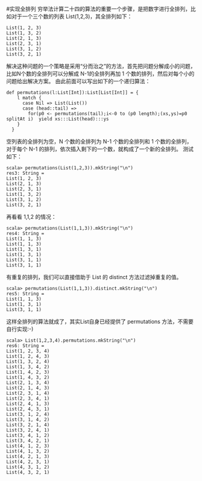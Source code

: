 #实现全排列
穷举法计算二十四的算法的重要一个步骤，是把数字进行全排列，比如对于一个三个数的列表 List(1,2,3)，其全排列如下：
```
List(1, 2, 3)
List(1, 3, 2)
List(2, 1, 3)
List(2, 3, 1)
List(3, 1, 2)
List(3, 2, 1)
```
解决这种问题的一个策略是采用“分而治之”的方法，首先把问题分解成小的问题，比如N个数的全排列可以分解成 N-1的全排列再加 1 个数的排列，然后对每个小的问题给出解决方案。
由此前面可以写出如下的一个递归算法：
```
def permutations(l:List[Int]):List[List[Int]] = {
    l match {
      case Nil => List(List())
      case (head::tail) =>
        for(p0 <- permutations(tail);i<-0 to (p0 length);(xs,ys)=p0 splitAt i)  yield xs:::List(head):::ys
    }
  }
```
空列表的全排列为空，N 个数的全排列为 N-1 个数的全排列和 1 个数的全排列，对于每个 N-1 的排列，依次插入剩下的一个数，就构成了一个新的全排列。
测试如下：
```
scala> permutations(List(1,2,3)).mkString("\n")
res3: String =
List(1, 2, 3)
List(2, 1, 3)
List(2, 3, 1)
List(1, 3, 2)
List(3, 1, 2)
List(3, 2, 1)
```
再看看 1,1,2 的情况：
```
scala> permutations(List(1,1,3)).mkString("\n")
res4: String =
List(1, 1, 3)
List(1, 1, 3)
List(1, 3, 1)
List(1, 3, 1)
List(3, 1, 1)
List(3, 1, 1)
```
有重复的排列，我们可以直接借助于 List 的 distinct 方法过滤掉重复的值。
```
scala> permutations(List(1,1,3)).distinct.mkString("\n")
res5: String =
List(1, 1, 3)
List(1, 3, 1)
List(3, 1, 1)
```
这样全排列的算法就成了，其实List自身已经提供了 permutations 方法，不需要自行实现:-)
```
scala> List(1,2,3,4).permutations.mkString("\n")
res6: String =
List(1, 2, 3, 4)
List(1, 2, 4, 3)
List(1, 3, 2, 4)
List(1, 3, 4, 2)
List(1, 4, 2, 3)
List(1, 4, 3, 2)
List(2, 1, 3, 4)
List(2, 1, 4, 3)
List(2, 3, 1, 4)
List(2, 3, 4, 1)
List(2, 4, 1, 3)
List(2, 4, 3, 1)
List(3, 1, 2, 4)
List(3, 1, 4, 2)
List(3, 2, 1, 4)
List(3, 2, 4, 1)
List(3, 4, 1, 2)                                                              
List(3, 4, 2, 1)
List(4, 1, 2, 3)
List(4, 1, 3, 2)
List(4, 2, 1, 3)
List(4, 2, 3, 1)
List(4, 3, 1, 2)
List(4, 3, 2, 1)
```